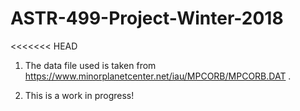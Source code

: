 # ASTR-499-Project-Winter-2018

<<<<<<< HEAD
1) The data file used is taken from https://www.minorplanetcenter.net/iau/MPCORB/MPCORB.DAT . 

2) This is a work in progress!
